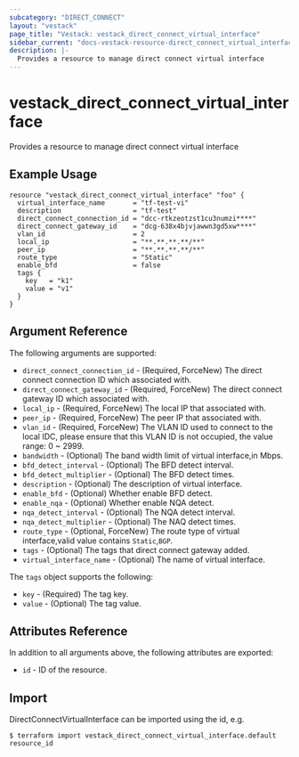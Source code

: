 ```yaml
---
subcategory: "DIRECT_CONNECT"
layout: "vestack"
page_title: "Vestack: vestack_direct_connect_virtual_interface"
sidebar_current: "docs-vestack-resource-direct_connect_virtual_interface"
description: |-
  Provides a resource to manage direct connect virtual interface
---
```

# vestack_direct_connect_virtual_interface
Provides a resource to manage direct connect virtual interface
## Example Usage
```hcl
resource "vestack_direct_connect_virtual_interface" "foo" {
  virtual_interface_name       = "tf-test-vi"
  description                  = "tf-test"
  direct_connect_connection_id = "dcc-rtkzeotzst1cu3numzi****"
  direct_connect_gateway_id    = "dcg-638x4bjvjawwn3gd5xw****"
  vlan_id                      = 2
  local_ip                     = "**.**.**.**/**"
  peer_ip                      = "**.**.**.**/**"
  route_type                   = "Static"
  enable_bfd                   = false
  tags {
    key   = "k1"
    value = "v1"
  }
}
```
## Argument Reference
The following arguments are supported:
* `direct_connect_connection_id` - (Required, ForceNew) The direct connect connection ID which associated with.
* `direct_connect_gateway_id` - (Required, ForceNew) The direct connect gateway ID which associated with.
* `local_ip` - (Required, ForceNew) The local IP that associated with.
* `peer_ip` - (Required, ForceNew) The peer IP that associated with.
* `vlan_id` - (Required, ForceNew) The VLAN ID used to connect to the local IDC, please ensure that this VLAN ID is not occupied, the value range: 0 ~ 2999.
* `bandwidth` - (Optional) The band width limit of virtual interface,in Mbps.
* `bfd_detect_interval` - (Optional) The BFD detect interval.
* `bfd_detect_multiplier` - (Optional) The BFD detect times.
* `description` - (Optional) The description of virtual interface.
* `enable_bfd` - (Optional) Whether enable BFD detect.
* `enable_nqa` - (Optional) Whether enable NQA detect.
* `nqa_detect_interval` - (Optional) The NQA detect interval.
* `nqa_detect_multiplier` - (Optional) The NAQ detect times.
* `route_type` - (Optional, ForceNew) The route type of virtual interface,valid value contains `Static`,`BGP`.
* `tags` - (Optional) The tags that direct connect gateway added.
* `virtual_interface_name` - (Optional) The name of virtual interface.

The `tags` object supports the following:

* `key` - (Required) The tag key.
* `value` - (Optional) The tag value.

## Attributes Reference
In addition to all arguments above, the following attributes are exported:
* `id` - ID of the resource.



## Import
DirectConnectVirtualInterface can be imported using the id, e.g.
```
$ terraform import vestack_direct_connect_virtual_interface.default resource_id
```

